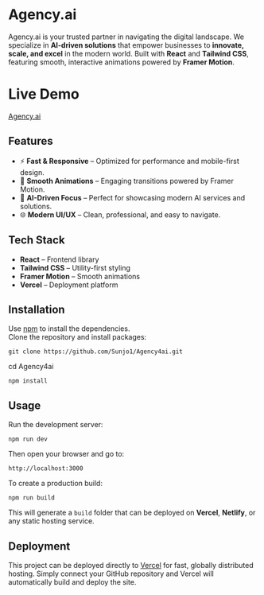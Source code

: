# Agency.ai

Agency.ai is your trusted partner in navigating the digital landscape. We specialize in **AI-driven solutions** that empower businesses to **innovate, scale, and excel** in the modern world. Built with **React** and **Tailwind CSS**, featuring smooth, interactive animations powered by **Framer Motion**.
# Live Demo
[Agency.ai](https://agency4ai.vercel.app/)

## Features
- ⚡ **Fast & Responsive** – Optimized for performance and mobile-first design.  
- 🎨 **Smooth Animations** – Engaging transitions powered by Framer Motion.  
- 🤖 **AI-Driven Focus** – Perfect for showcasing modern AI services and solutions.  
- 🌐 **Modern UI/UX** – Clean, professional, and easy to navigate.

## Tech Stack
- **React** – Frontend library  
- **Tailwind CSS** – Utility-first styling  
- **Framer Motion** – Smooth animations  
- **Vercel** – Deployment platform

## Installation
Use [npm](https://www.npmjs.com/) to install the dependencies.  
Clone the repository and install packages:
 ```
git clone https://github.com/Sunjo1/Agency4ai.git
```
cd Agency4ai
```
npm install
```


## Usage
Run the development server:
```
npm run dev
```


Then open your browser and go to:
```
http://localhost:3000
```

To create a production build:
```
npm run build
```

This will generate a `build` folder that can be deployed on **Vercel**, **Netlify**, or any static hosting service.

## Deployment
This project can be deployed directly to [Vercel](https://vercel.com/) for fast, globally distributed hosting. Simply connect your GitHub repository and Vercel will automatically build and deploy the site.
